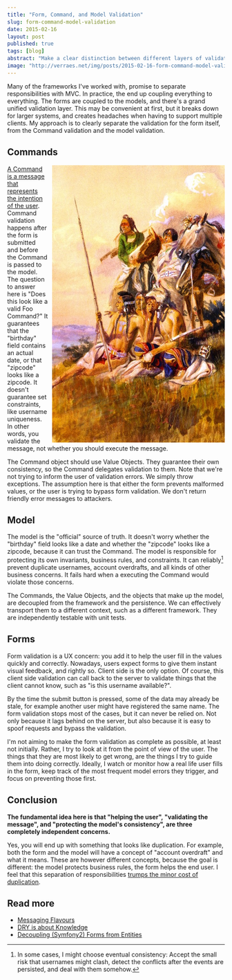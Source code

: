```yaml
---
title: "Form, Command, and Model Validation"
slug: form-command-model-validation
date: 2015-02-16
layout: post
published: true
tags: [blog]
abstract: "Make a clear distinction between different layers of validation."
image: "http://verraes.net/img/posts/2015-02-16-form-command-model-validation/smokesignals.jpg"
---
```


Many of the frameworks I've worked with, promise to separate responsibilities with MVC. In practice, the end up coupling everything to everything. The forms are coupled to the models, and there's a grand unified validation layer. This may be convenient at first, but it breaks down for larger systems, and creates headaches when having to support multiple clients. My approach is to clearly separate the validation for the form itself, from the Command validation and the model validation.  



## Commands

<img style="float:right;margin-left: 10px" src="/img/posts/2015-02-16-form-command-model-validation/smokesignals-small.jpg" alt="Smoke Signals">

[A Command is a message that represents the intention of the user](/2015/01/messaging-flavours/). Command validation happens after the form is submitted and before the Command is passed to the model. The question to answer here is "Does this look like a valid Foo Command?" It guarantees that the "birthday" field contains an actual date, or that "zipcode" looks like a zipcode. It doesn't guarantee set constraints, like username uniqueness. In other words, you validate the message, not whether you should execute the message.
 
The Command object should use Value Objects. They guarantee their own consistency, so the Command delegates validation to them. Note that we're not trying to inform the user of validation errors. We simply throw exceptions. The assumption here is that either the form prevents malformed values, or the user is trying to bypass form validation. We don't return friendly error messages to attackers. 


## Model

The model is the "official" source of truth. It doesn't worry whether the "birthday" field looks like a date and whether the "zipcode" looks like a zipcode, because it can trust the Command. The model is responsible for protecting its own invariants, business rules, and constraints. It can reliably[^1] prevent duplicate usernames, account overdrafts, and all kinds of other business concerns. It fails hard when a executing the Command would violate those concerns.

The Commands, the Value Objects, and the objects that make up the model, are decoupled from the framework and the persistence. We can effectively transport them to a different context, such as a different framework. They are independently testable with unit tests.  

## Forms

Form validation is a UX concern: you add it to help the user fill in the values quickly and correctly. Nowadays, users expect forms to give them instant visual feedback, and rightly so. Client side is the only option. Of course, this client side validation can call back to the server to validate things that the client cannot know, such as "is this username available?". 

By the time the submit button is pressed, some of the data may already be stale, for example another user might have registered the same name. The form validation stops most of the cases, but it can never be relied on. Not only because it lags behind on the server, but also because it is easy to spoof requests and bypass the validation. 

I'm not aiming to make the form validation as complete as possible, at least not initially. Rather, I try to look at it from the point of view of the user. The things that they are most likely to get wrong, are the things I try to guide them into doing correctly. Ideally, I watch or monitor how a real life user fills in the form, keep track of the most frequent model errors they trigger, and focus on preventing those first.

## Conclusion

**The fundamental idea here is that "helping the user", "validating the message", and "protecting the model's consistency", are three completely independent concerns.**
 
Yes, you will end up with something that looks like duplication. For example, both the form and the model will have a concept of "account overdraft" and what it means. These are however different concepts, because the goal is different: the model protects business rules, the form helps the end user. I feel that this separation of responsibilities [trumps the minor cost of duplication](/2014/08/dry-is-about-knowledge/). 
   

[^1]: In some cases, I might choose eventual consistency: Accept the small risk that usernames might clash, detect the conflicts after the events are persisted, and deal with them somehow. 


## Read more

- [Messaging Flavours](/2015/01/messaging-flavours/)
- [DRY is about Knowledge](/2014/08/dry-is-about-knowledge/)
- [Decoupling (Symfony2) Forms from Entities](/2013/04/decoupling-symfony2-forms-from-entities/)
